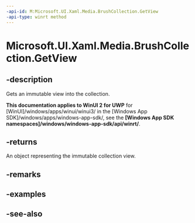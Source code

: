 ```yaml
---
-api-id: M:Microsoft.UI.Xaml.Media.BrushCollection.GetView
-api-type: winrt method
---
```


<!-- Method syntax
public Windows.Foundation.Collections.IVectorView<Windows.UI.Xaml.Media.Brush> GetView()
-->

# Microsoft.UI.Xaml.Media.BrushCollection.GetView

## -description
Gets an immutable view into the collection.

**This documentation applies to WinUI 2 for UWP** for [WinUI]/windows/apps/winui/winui3/ in the [Windows App SDK]/windows/apps/windows-app-sdk/, see the **[Windows App SDK namespaces]/windows/windows-app-sdk/api/winrt/**.

## -returns
An object representing the immutable collection view.

## -remarks

## -examples

## -see-also
